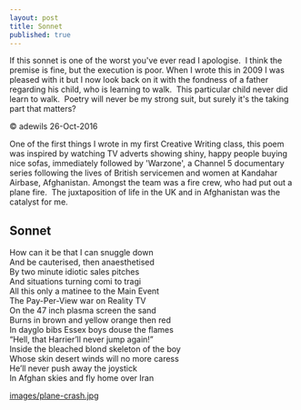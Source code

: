 ```yaml
---
layout: post
title: Sonnet
published: true
---
```


If this sonnet is one of the worst you've ever read I apologise.  I think the premise is fine, but the execution is poor. When I wrote this in 2009 I was pleased with it but I now look back on it with the fondness of a father regarding his child, who is learning to walk.  This particular child never did learn to walk.  Poetry will never be my strong suit, but surely it's the taking part that matters?

© adewils 26-Oct-2016

One of the first things I wrote in my first Creative Writing class, this poem was inspired by watching TV adverts showing shiny, happy people buying nice sofas, immediately followed by 'Warzone', a Channel 5 documentary series following the lives of British servicemen and women at Kandahar Airbase, Afghanistan. Amongst the team was a fire crew, who had put out a plane fire.  The juxtaposition of life in the UK and in Afghanistan was the catalyst for me.

## Sonnet

How can it be that I can snuggle down  
And be cauterised, then anaesthetised   
By two minute idiotic sales pitches  
And situations turning comi to tragi  
All this only a matinee to the Main Event  
The Pay-Per-View war on Reality TV  
On the 47 inch plasma screen the sand  
Burns in brown and yellow orange then red  
In dayglo bibs Essex boys douse the flames  
“Hell, that Harrier’ll never jump again!”  
Inside the bleached blond skeleton of the boy  
Whose skin desert winds will no more caress  
He’ll never push away the joystick  
In Afghan skies and fly home over Iran  


[images/plane-crash.jpg](images/plane-crash.jpg)
